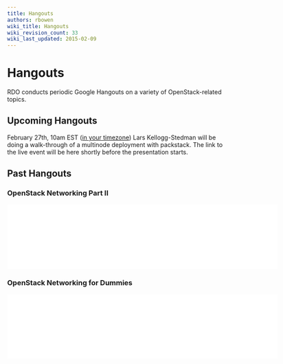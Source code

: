 ```yaml
---
title: Hangouts
authors: rbowen
wiki_title: Hangouts
wiki_revision_count: 33
wiki_last_updated: 2015-02-09
---
```


# Hangouts

RDO conducts periodic Google Hangouts on a variety of OpenStack-related topics.

## Upcoming Hangouts

February 27th, 10am EST ([in your timezone](http://www.timeanddate.com/worldclock/fixedtime.html?iso=20140227T1500)) Lars Kellogg-Stedman will be doing a walk-through of a multinode deployment with packstack. The link to the live event will be here shortly before the presentation starts.

## Past Hangouts

### OpenStack Networking Part II

<iframe width="630" src="//youtube.com/embed/wEa_8ESxPAY" frameborder="0" align="center" allowfullscreen="true"> </iframe>

### OpenStack Networking for Dummies

<iframe width="630" src="//youtube.com/embed/afImoFeuDnY" frameborder="0" align="center" allowfullscreen="true"> </iframe>

